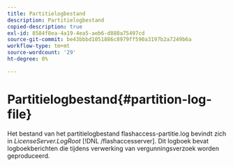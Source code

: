 ```yaml
---
title: Partitielogbestand
description: Partitielogbestand
copied-description: true
exl-id: 8584f8ea-4a19-4ea5-aeb6-d888a75497cd
source-git-commit: be43bbbd1051886c8979ff590a3197b2a7249b6a
workflow-type: tm+mt
source-wordcount: '29'
ht-degree: 0%

---
```


# Partitielogbestand{#partition-log-file}

Het bestand van het partitielogbestand flashaccess-partitie.log bevindt zich in *LicenseServer.LogRoot* [!DNL /flashaccesserver]. Dit logboek bevat logboekberichten die tijdens verwerking van vergunningsverzoek worden geproduceerd.
